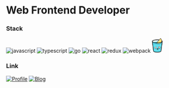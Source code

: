 # Web Frontend Developer

### Stack
<div>
  <img src="https://img.icons8.com/color/40/javascript.png" alt="javascript" />
  <img src="https://img.icons8.com/color/40/typescript.png" alt="typescript" />
  <img src="https://img.icons8.com/color/40/golang.png" alt="go" />
  <img src="https://img.icons8.com/color/40/react-native.png" alt="react" />
  <img src="https://redux.js.org/img/redux.svg" alt="redux" width="40" />
  <img src="https://webpack.js.org/site-logo.1fcab817090e78435061.svg" alt="webpack" height="40" />
  <img src="https://raw.githubusercontent.com/gin-gonic/logo/master/color.png" alt="gin-gonic" height="40" />
</div>

### Link
[![Profile](https://img.shields.io/badge/Notion-Profile-white?logo=notion&logoColor=white&logoWidth=20)](https://www.notion.so/snotepad/Minsu-Shin-47b0f21f403c40c69fdf199540775981)
[![Blog](https://img.shields.io/badge/Notion-Blog-white?logo=notion&logoColor=white&logoWidth=20)](https://www.notion.so/snotepad/BLOG-62e813a101c24a2ca3a83d39918ae7c1)
